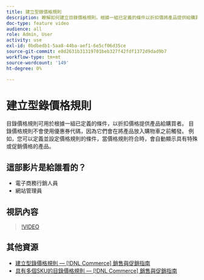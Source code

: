 ```yaml
---
title: 建立型錄價格規則
description: 瞭解如何建立目錄價格規則，根據一組已定義的條件以折扣價將產品提供給購買者。
doc-type: feature video
audience: all
role: Admin, User
activity: use
exl-id: 0bdbedb1-5aa8-44ba-aef1-6e5cf06d35ce
source-git-commit: e8d2631b31319701beb327f42fdf1372d9dad9b7
workflow-type: tm+mt
source-wordcount: '149'
ht-degree: 0%

---
```


# 建立型錄價格規則

目錄價格規則可用於根據一組已定義的條件，以折扣價格提供產品給購買者。 目錄價格規則不會使用優惠券代碼，因為它們會在將產品放入購物車之前觸發。 例如，您可以定義並設定價格規則的條件，當價格規則符合時，會自動顯示具有特殊或促銷價格的產品。

## 這部影片是給誰看的？

- 電子商務行銷人員
- 網站管理員

## 視訊內容

>[!VIDEO](https://video.tv.adobe.com/v/343834?quality=12&learn=on)

## 其他資源

- [建立型錄價格規則 —  [!DNL Commerce] 銷售與促銷指南](https://experienceleague.adobe.com/docs/commerce-admin/marketing/promotions/catalog-rules/price-rules-catalog-create.html)
- [具有多個SKU的目錄價格規則 —  [!DNL Commerce] 銷售與促銷指南](https://experienceleague.adobe.com/docs/commerce-admin/marketing/promotions/catalog-rules/price-rule-multiple-sku.html)
